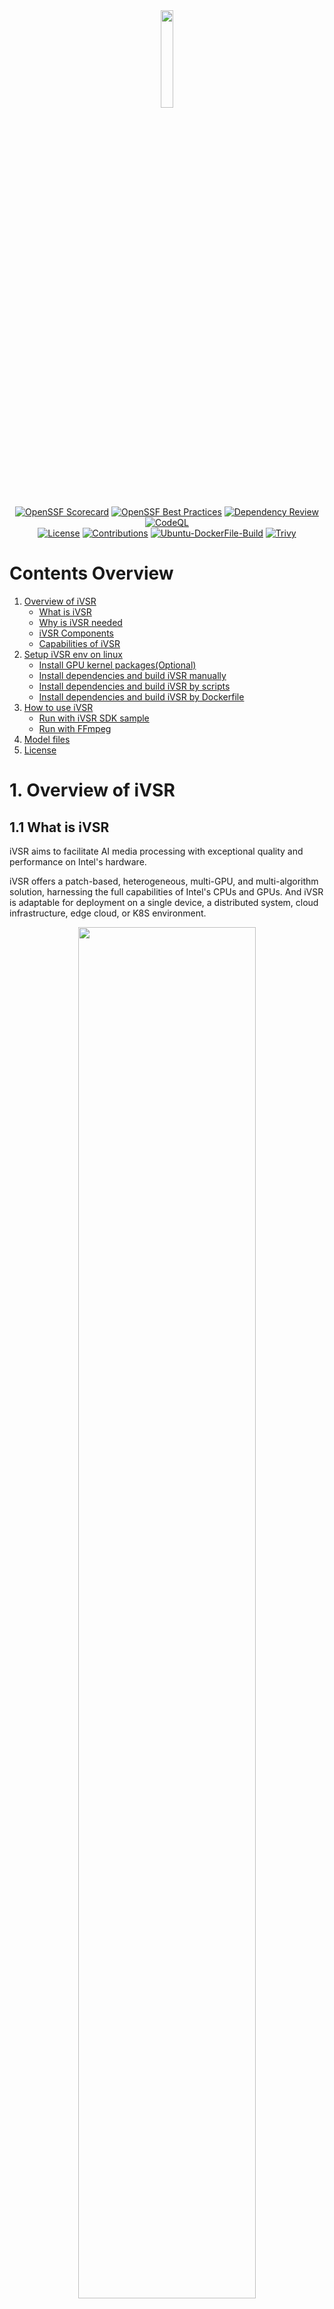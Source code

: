 <!-- ![logo](./docs/figs/iVSR.png) -->
<div align=center>
<img src="./docs/figs/logo.png" width = 20% height = 20% />
</div>

<div align=center>

[![OpenSSF Scorecard](https://api.securityscorecards.dev/projects/github.com/OpenVisualCloud/iVSR/badge)](https://api.securityscorecards.dev/projects/github.com/OpenVisualCloud/iVSR)
[![OpenSSF Best Practices](https://bestpractices.coreinfrastructure.org/projects/9795/badge)](https://bestpractices.coreinfrastructure.org/projects/9795)
[![Dependency Review](https://github.com/OpenVisualCloud/iVSR/actions/workflows/dependency-review.yml/badge.svg)](https://github.com/OpenVisualCloud/iVSR/actions/workflows/dependency-review.yml)
[![CodeQL](https://github.com/OpenVisualCloud/iVSR/actions/workflows/codeql.yml/badge.svg)](https://github.com/OpenVisualCloud/iVSR/actions/workflows/codeql.yml)  
[![License](https://img.shields.io/badge/license-BSD_3_Clause-stable.svg)](https://github.com/OpenVisualCloud/iVSR/blob/master/LICENSE.md)
[![Contributions](https://img.shields.io/badge/contributions-welcome-blue.svg)](https://github.com/OpenVisualCloud/iVSR/wiki)
[![Ubuntu-DockerFile-Build](https://github.com/OpenVisualCloud/iVSR/actions/workflows/ubuntu-build-docker.yml/badge.svg)](https://github.com/OpenVisualCloud/iVSR/actions/workflows/ubuntu-build-docker.yml)
[![Trivy](https://github.com/OpenVisualCloud/iVSR/actions/workflows/trivy.yml/badge.svg)](https://github.com/OpenVisualCloud/iVSR/actions/workflows/trivy.yml)
</div>

# Contents Overview
1. [Overview of iVSR](#1-overview-of-ivsr)
    - [What is iVSR](#11-what-is-ivsr)
    - [Why is iVSR needed](#12-why-is-ivsr-needed)
    - [iVSR Components](#13-ivsr-components)
    - [Capabilities of iVSR](#14-capabilities-of-ivsr)
2. [Setup iVSR env on linux](#2-setup-ivsr-env-on-linux)
    - [Install GPU kernel packages(Optional)](#21-optional-install-gpu-kernel-packages)
    - [Install dependencies and build iVSR manually](#22-install-dependencies-and-build-ivsr-manually)
    - [Install dependencies and build iVSR by scripts](#23-install-dependencies-and-build-ivsr-by-scripts)
    - [Install dependencies and build iVSR by Dockerfile](#24-install-dependencies-and-build-ivsr-by-dockerfile)
3. [How to use iVSR](#3-how-to-use-ivsr)
    - [Run with iVSR SDK sample](#31-run-with-ivsr-sdk-sample)
    - [Run with FFmpeg](#32-run-with-ffmpeg)
4. [Model files](#4-model-files)
5. [License](#5-license)
# 1. Overview of iVSR
## 1.1 What is iVSR
iVSR aims to facilitate AI media processing with exceptional quality and performance on Intel's hardware.

iVSR offers a patch-based, heterogeneous, multi-GPU, and multi-algorithm solution, 
harnessing the full capabilities of Intel's CPUs and GPUs. 
And iVSR is adaptable for deployment on a single device, a distributed system, cloud infrastructure, edge cloud, or K8S environment.

<!-- ![overview](./docs/figs/iVSR.png) -->
<div align=center>
<img src="./docs/figs/iVSR.png" width = 75% height = 75% />
</div>

## 1.2 Why is iVSR needed

- Simple APIs are provided, ensuring that any changes to the OpenVINO API remain hidden.
- A patch-based solution is offered to facilitate inference on hardware with limited memory capacity. This is particularly useful for super-resolution of high-resolution input videos, such as 4K.
- The iVSR SDK includes features to safeguard AI models created by Intel, which contain Intel IP.
- The iVSR SDK is versatile and can support a wide range of AI media processing algorithms.
- For specific algorithms, performance optimization can be executed to better align with customer requirements.

## 1.3 iVSR Components
This repository or package includes the following major components:

### 1.3.1 iVSR SDK
The iVSR SDK is a middleware library that supports various AI video processing filters. It is designed to accommodate different AI inference backends, although currently, it only supports OpenVINO.<br>
For a detailed introduction to the iVSR SDK API, please refer to [this introduction](./ivsr_sdk/README.md#api-introduction).

We've also included a `vsr_sample` as a demonstration of its usage.

This plugin is integrated into FFmpeg's [`dnn_processing` filter in the FFmpeg documentation](https://ffmpeg.org/ffmpeg-filters.html#dnn_005fprocessing-1) in the libavfilter library, serving as a new `ivsr` backend to this filter. Please note that the patches provided in this project are specifically for FFmpeg n6.1.<br>
In order to support the widely-used media processing solution FFmpeg, we've provided an iVSR SDK plugin to simplify integration.<br>
This plugin is integrated into FFmpeg's [`dnn_processing` filter](https://ffmpeg.org/ffmpeg-filters.html#dnn_005fprocessing-1) in the libavfilter library, serving as a new `ivsr` backend to this filter. Please note that the patches provided in this project are specifically for FFmpeg n6.1.<br>

### 1.3.3 OpenVINO patches and extension
In [this folder](./ivsr_ov/based_on_openvino_2022.3/patches), you'll find patches for OpenVINO that enable the Enhanced BasicVSR model. These patches utilize OpenVINO's [Custom OpenVINO™ Operations](https://docs.openvino.ai/latest/openvino_docs_Extensibility_UG_add_openvino_ops.html) feature, which allows users to support models with custom operations not inherently supported by OpenVINO.<br>
These patches are specifically for OpenVINO 2022.3, meaning the Enhanced BasicVSR model will only work on OpenVINO 2022.3 with these patches applied.<br>


## 1.4 Capabilities of iVSR
Currently, iVSR offers two AI media processing functionalities: Video Super Resolution (VSR), and Smart Video Processing (SVP) for bandwidth optimization. Both functionalities can be run on Intel CPUs and Intel GPUs (including Flex170, Arc770) via OpenVINO and FFmpeg.


### 1.4.1 Video Super Resolution (VSR)
Video Super Resolution (VSR) is a technique extensively employed in the AI media enhancement domain to upscale low-resolution videos to high-resolution. iVSR supports `Enhanced BasicVSR`, `Enhanced EDSR`, `TSENet`, and has the capability to be extended to support additional models.

- #### i. Enhanced BasicVSR
  `BasicVSR` is a publicly available AI-based VSR algorithm. For more details on the public `BasicVSR`, please refer to this [paper](https://arxiv.org/pdf/2012.02181.pdf).<br><br>
  We have improved the public model to attain superior visual quality and reduced computational complexity,  named `Enhanced BasicVSR`. The performance of the `Enhanced BasicVSR` model inference has also been optimized for Intel GPUs. Please note that this optimization is specific to OpenVINO 2022.3. Therefore, the Enhanced BasicVSR model only works with OpenVINO 2022.3 with the applied patches.<br><br>
  The input shape of this model is `[1, (channels)3, (frames)3, H, W]`, and the output shape is `[1, (channels)3, (frames)3, 2xH, 2xW]`.

- #### ii. Enhanced EDSR
  `EDSR` is another publicly available AI-based single image SR algorithm. For more details on the public EDSR, please refer to this [paper](https://arxiv.org/pdf/1707.02921.pdf)<br><br>
  We have improved the public `EDSR` model to reduce the computational complexity by over 79% compared to Enhanced BasicVSR, while maintaining similar visual quality, named `Enhanced EDSR`.<br><br>
  The input shape of this model is `[1, (channels)3, H, W]`, and the output shape is `[1, (channels)3, 2xH, 2xW]`:
  ```plaintext
  Input shape: [1, (channels)3, H, W]
  Output shape: [1, (channels)3, 2xH, 2xW]
  ```

- #### iii. TSENet
  `TSENet` is one multi-frame SR algorithm derived from [ETDS](https://github.com/ECNUSR/ETDS).<br><br>
  We provide a preview version of the feature to support this model in the SDK and its plugin. Please contact your Intel representative to obtain the model package.<br><br>
  The input shape of this model is `[1, (channels * frames)9, H, W]`, and the output shape is `[1, (channels)3, 2xH, 2xW]`. For each inference, the input data is the `(n-1)th`, `(n)th`, and `(n+1)th` frames combined. The output data is the `(N)th` frame. For the first frame, the input data is `1st`, `1st`, `2nd` frames combined. For the last frame, the input data is the `(n-1)th`, `(n)th`, `(n)th` frames combined.<br>

### 1.4.2. Smart Video Processing (SVP)
`SVP` is an AI-based video prefilter that enhances the perceptual rate-distortion in video encoding. With `SVP`, the encoded video streams maintain the same visual quality while reducing bandwidth.<br>

Two SVP model variances are provided. `SVP-Basic` model is one efficiency-oriented designed model, it preserves fidelity while reducing the encoded bitrate. Modifications to images/video by SVP-Basic pre-processing cannot be perceived by human eyes while they can be measured by no to minor BD-rates degradation if it’s measured by SSIM or MS-SSIM metrics. SVP-Basic model is adaptive to almost all video scenarios, including live sport, live gaming, livestream sales, VOD, video conference, video surveillance, and 5G video ring.<br>
`SVP-SE` model is designed for subjective video quality preservation with up to 50% bitrate saving. It targets human eyes plausible enhancement, reduces complex details like human-eyes insensitive patterns and noise; hence it can’t be evaluated by popular full-reference visual quality metrics including PSNR/SSIM/VMAF/etc. It improves the visibility and quality of visuals, making them more vivid and appealing to viewers, so it’s widely used in various industries, including entertainment, media and advertising, to enhance the visual experience and attract audience attention.<br><br>
The input and output shapes are:
- RGB based model: 
  ```plaintext
  Input shape: [1, (channels)3, H, W]
  Output shape: [1, (channels)3, H, W]
  ```
- Y based model:
  ```plaintext
  Input shape: [1, (channels)1, H, W]
  Output shape: [1, (channels)1, H, W]
  ```
<br>

# 2. Setup iVSR env on linux
The software was validated on:
- Intel Xeon hardware platform
- (Optional) Intel® Data Center GPU Flex 170(*aka* ATS-M1 150W)
- Host OS: Linux-based OS (Ubuntu 22.04 or Rocky Linux 9.3)
- Docker-based OS: Ubuntu 22.04 or Rocky Linux 9.3
- OpenVINO: [2022.3](https://github.com/openvinotoolkit/openvino/tree/2022.3.0), [2023.2](https://github.com/openvinotoolkit/openvino/tree/2023.2.0), or [2024.5](https://github.com/openvinotoolkit/openvino/tree/2024.5.0)
- FFmpeg: [n6.1](https://github.com/FFmpeg/FFmpeg/tree/n6.1)

Building iVSR requires the installation of the GPU driver (optional), OpenCV, OpenVINO, and FFmpeg.  
We provide **three** ways to install requirements and build iVSR SDK & iVSR FFmpeg plugin:<br>
1. [Install dependencies and build iVSR manually](#22-install-dependencies-and-build-ivsr-manually)<br>
2. [Install dependencies and build iVSR by scripts](#23-install-dependencies-and-build-ivsr-by-scripts)<br>
3. [Install dependencies and build iVSR by Dockerfile](#24-install-dependencies-and-build-ivsr-by-dockerfile)<br>

Note that to run inference on a **GPU**, it is necessary to have **kernel packages** installed on the bare metal system beforehand. See [Install GPU kernel packages](#21-optional-install-gpu-kernel-packages) for details.<br>

## 2.1 (Optional) Install GPU kernel packages
Refer to this [instruction](https://dgpu-docs.intel.com/driver/installation.html#ubuntu-package-installation) for the installation guide on Ubuntu. GPU runtime driver/packages are also installed in script and dockerfile provided.

## 2.2 Install dependencies and build iVSR manually

Here are two guides for your reference:<br>
One is generic in case you are familiar with Intel® devices and have experience in Intel® developed software before, which you can follow the official steps to build OpenCV and OpenVINO by source code. You can get it from the [Generic manual building guide](docs/generic_manual_build.md#generic-manual-build-steps-for-ffmpeg--ivsr-plugin-software)<br>
Another option is a tutorial for absolute beginners to build the project step-by-step on a clean Ubuntu OS installed machine. [Quick manual building guide](docs/quick_try_manual_build.md#manual-build-steps-for-ffmpeg--ivsr-plugin-software-on-ubuntu)

## 2.3 Install dependencies and build iVSR by scripts
We provide shell scripts `build.sh` to assist in building the dependencies from source code and setting up the environment from scratch.<br>

```bash
chmod a+x ./build.sh
./build.sh  --ov_version [2022.3|2023.2|2024.5]
```

The scripts accept the following input parameters:
- `ov_version`: Specifies the OpenVINO version. iVSR supports `2022.3`, `2023.2` and `2024.5`. Note that running the Enhanced BasicVSR model requires `2022.3`.<br>

After the build is done, please do environment variables setting. For OpenVINO 2022.3,

```bash
source <workspace>/ivsr_ov/based_on_openvino_2022.3/openvino/install/setupvars.sh
```

For other OpenVINO versions installed via official packages, manual environment setup is not required.

Once the build is successfully completed, refer to [section 3.2](#32-run-with-ffmpeg) for instructions on using the FFmpeg command line to run the pipelines. Feel free to modify and update these scripts as needed. For newly released OpenVINO versions, please follow the [manual build](#22-install-dependencies-and-build-ivsr-manually) guide.<br>

## 2.4 Install dependencies and build iVSR using Dockerfile
Dockerfiles are provided to streamline the environment setup process. Follow the guide to build the Docker image and run the application in Docker containers: [Docker image build guide](docs/docker_image_build.md#docker-image-build-guide).<br>

# 3. How to use iVSR
To run inference on the iVSR SDK, you can use either the `vsr_sample` or the `ffmpeg` integrated with iVSR plugin. Before executing them, set up the environment with the following commands:
```bash
source <OpenVINO installation dir>/install/setupvars.sh
export LD_LIBRARY_PATH=<Package dir>/ivsr_sdk/lib:<OpenCV installation folder>/install/lib:$LD_LIBRARY_PATH
```
Note that the current solution is of `pre-production` quality.

## 3.1 Run with iVSR SDK sample
The `vsr_sample` is developed using the iVSR SDK and OpenCV. For detailed instructions on running inference with it, refer to this [section](./ivsr_sdk/README.md#vsr-sample).

## 3.2 Run with FFmpeg
After applying the FFmpeg plugin patches and building FFmpeg, refer to [the FFmpeg command line samples](ivsr_ffmpeg_plugin/README.md#how-to-run-inference-with-ffmpeg-plugin) for instructions on running inference with FFmpeg.

# 4. Model files
iVSR supports only models in OpenVINO IR format. Contact your Intel representative to obtain the model files, as they are not included in the package.


# 5. License
iVSR is licensed under the BSD 3-clause license. See [LICENSE](LICENSE.md) for details.

